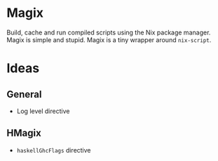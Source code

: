 
# Magix

Build, cache and run compiled scripts using the Nix package manager. Magix is
simple and stupid. Magix is a tiny wrapper around `nix-script`.


# Ideas


## General

-   Log level directive


## HMagix

-   `haskellGhcFlags` directive

